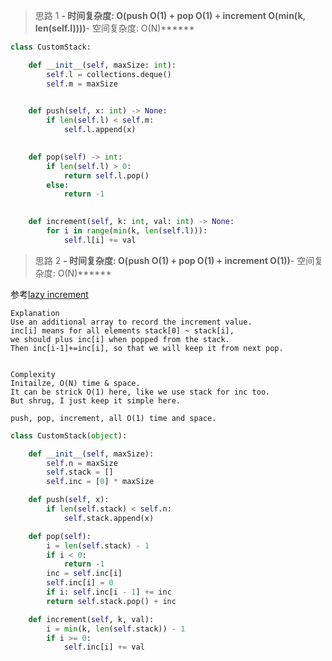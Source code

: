 > 思路 1
******- 时间复杂度: O(push O(1) + pop O(1) + increment O(min(k, len(self.l))))******- 空间复杂度: O(N)******


```python
class CustomStack:

    def __init__(self, maxSize: int):
        self.l = collections.deque()
        self.m = maxSize
        

    def push(self, x: int) -> None:
        if len(self.l) < self.m:
            self.l.append(x)
        

    def pop(self) -> int:
        if len(self.l) > 0:
            return self.l.pop()
        else:
            return -1
        

    def increment(self, k: int, val: int) -> None:
        for i in range(min(k, len(self.l))):
            self.l[i] += val
```

> 思路 2
******- 时间复杂度: O(push O(1) + pop O(1) + increment O(1))******- 空间复杂度: O(N)******


参考[lazy increment](https://leetcode.com/problems/design-a-stack-with-increment-operation/discuss/539716/JavaC%2B%2BPython-Lazy-increment-O(1))
```
Explanation
Use an additional array to record the increment value.
inc[i] means for all elements stack[0] ~ stack[i],
we should plus inc[i] when popped from the stack.
Then inc[i-1]+=inc[i], so that we will keep it from next pop.


Complexity
Initailze, O(N) time & space.
It can be strick O(1) here, like we use stack for inc too.
But shrug, I just keep it simple here.

push, pop, increment, all O(1) time and space.
```

```python
class CustomStack(object):

    def __init__(self, maxSize):
        self.n = maxSize
        self.stack = []
        self.inc = [0] * maxSize

    def push(self, x):
        if len(self.stack) < self.n:
            self.stack.append(x)

    def pop(self):
        i = len(self.stack) - 1
        if i < 0:
            return -1
        inc = self.inc[i]
        self.inc[i] = 0
        if i: self.inc[i - 1] += inc
        return self.stack.pop() + inc

    def increment(self, k, val):
        i = min(k, len(self.stack)) - 1
        if i >= 0:
            self.inc[i] += val
```

